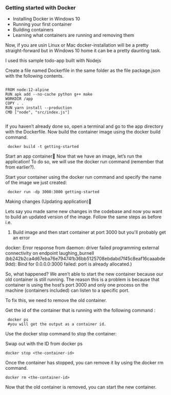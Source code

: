 ### Getting started with Docker 

- Installing Docker in Windows 10
- Running your first container
- Building containers
- Learning what containers are running and removing them

Now, if you are usin Linux or Mac docker-installation will be a pretty straight-forward but in Windows 10 home it can be a pretty daunting task.


I used this sample todo-app built with Nodejs


Create a file named Dockerfile in the same folder as the file package.json with the following contents.

```

FROM node:12-alpine
RUN apk add --no-cache python g++ make
WORKDIR /app
COPY . .
RUN yarn install --production
CMD ["node", "src/index.js"]
 
 ```
 
 If you haven’t already done so, open a terminal and go to the app directory with the Dockerfile. Now build the container image using the docker build command.

```
 docker build -t getting-started 
```

Start an app container🔗
Now that we have an image, let’s run the application! To do so, we will use the docker run command (remember that from earlier?).

Start your container using the docker run command and specify the name of the image we just created:

```
 docker run -dp 3000:3000 getting-started
```


Making changes (Updating application)🔗

Lets say you made same new changes in the codebase and now you want to build an updated version of the image.
Follow the same steps as before i.e. 
1. Build image and then start container at port 3000 but you'll probably get 
an error

docker: Error response from daemon: driver failed programming external connectivity on endpoint laughing_burnell 
(bb242b2ca4d67eba76e79474fb36bb5125708ebdabd7f45c8eaf16caaabde9dd): Bind for 0.0.0.0:3000 failed: port is already allocated.)

So, what happened? We aren’t able to start the new container because our old container is still running. The reason this is a problem is because that container is using the host’s port 3000 and only one process on the machine (containers included) can listen to a specific port. 

To fix this, we need to remove the old container.

Get the id of the container that is running with the following command :

```
 docker ps 
 #you will get the output as a container id.
```

Use the docker stop command to stop the container:
 
 Swap out <the-container-id> with the ID from docker ps
 
 ```
 docker stop <the-container-id>
 ```
 
 
Once the container has stopped, you can remove it by using the docker rm command.

```
docker rm <the-container-id>
```
 
Now that the old container is removed, you can start the new container.







